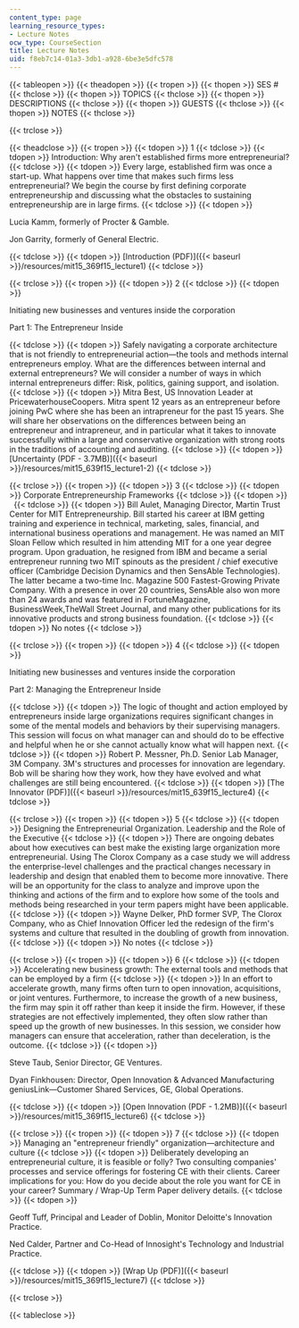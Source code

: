 ```yaml
---
content_type: page
learning_resource_types:
- Lecture Notes
ocw_type: CourseSection
title: Lecture Notes
uid: f8eb7c14-01a3-3db1-a928-6be3e5dfc578
---
```


{{< tableopen >}}
{{< theadopen >}}
{{< tropen >}}
{{< thopen >}}
SES #
{{< thclose >}}
{{< thopen >}}
TOPICS
{{< thclose >}}
{{< thopen >}}
DESCRIPTIONS
{{< thclose >}}
{{< thopen >}}
GUESTS
{{< thclose >}}
{{< thopen >}}
NOTES
{{< thclose >}}

{{< trclose >}}

{{< theadclose >}}
{{< tropen >}}
{{< tdopen >}}
1
{{< tdclose >}}
{{< tdopen >}}
Introduction: Why aren't established firms more entrepreneurial?
{{< tdclose >}}
{{< tdopen >}}
Every large, established firm was once a start-up. What happens over time that makes such firms less entrepreneurial? We begin the course by first defining corporate entrepreneurship and discussing what the obstacles to sustaining entrepreneurship are in large firms.
{{< tdclose >}}
{{< tdopen >}}


Lucia Kamm, formerly of Procter & Gamble.

Jon Garrity, formerly of General Electric.


{{< tdclose >}}
{{< tdopen >}}
[Introduction (PDF)]({{< baseurl >}}/resources/mit15_369f15_lecture1)
{{< tdclose >}}

{{< trclose >}}
{{< tropen >}}
{{< tdopen >}}
2
{{< tdclose >}}
{{< tdopen >}}


Initiating new businesses and ventures inside the corporation

Part 1: The Entrepreneur Inside


{{< tdclose >}}
{{< tdopen >}}
Safely navigating a corporate architecture that is not friendly to entrepreneurial action—the tools and methods internal entrepreneurs employ. What are the differences between internal and external entrepreneurs? We will consider a number of ways in which internal entrepreneurs differ: Risk, politics, gaining support, and isolation.
{{< tdclose >}}
{{< tdopen >}}
Mitra Best, US Innovation Leader at PricewaterhouseCoopers. Mitra spent 12 years as an entrepreneur before joining PwC where she has been an intrapreneur for the past 15 years. She will share her observations on the differences between being an entrepreneur and intrapreneur, and in particular what it takes to innovate successfully within a large and conservative organization with strong roots in the traditions of accounting and auditing.
{{< tdclose >}}
{{< tdopen >}}
[Uncertainty (PDF - 3.7MB)]({{< baseurl >}}/resources/mit15_639f15_lecture1-2)
{{< tdclose >}}

{{< trclose >}}
{{< tropen >}}
{{< tdopen >}}
3
{{< tdclose >}}
{{< tdopen >}}
Corporate Entrepreneurship Frameworks
{{< tdclose >}}
{{< tdopen >}}
 
{{< tdclose >}}
{{< tdopen >}}
Bill Aulet, Managing Director, Martin Trust Center for MIT Entrepreneurship. Bill started his career at IBM getting training and experience in technical, marketing, sales, financial, and international business operations and management. He was named an MIT Sloan Fellow which resulted in him attending MIT for a one year degree program. Upon graduation, he resigned from IBM and became a serial entrepreneur running two MIT spinouts as the president / chief executive officer (Cambridge Decision Dynamics and then SensAble Technologies). The latter became a two-time Inc. Magazine 500 Fastest-Growing Private Company. With a presence in over 20 countries, SensAble also won more than 24 awards and was featured in FortuneMagazine, BusinessWeek,TheWall Street Journal, and many other publications for its innovative products and strong business foundation.
{{< tdclose >}}
{{< tdopen >}}
No notes
{{< tdclose >}}

{{< trclose >}}
{{< tropen >}}
{{< tdopen >}}
4
{{< tdclose >}}
{{< tdopen >}}


Initiating new businesses and ventures inside the corporation

Part 2: Managing the Entrepreneur Inside


{{< tdclose >}}
{{< tdopen >}}
The logic of thought and action employed by entrepreneurs inside large organizations requires significant changes in some of the mental models and behaviors by their supervising managers. This session will focus on what manager can and should do to be effective and helpful when he or she cannot actually know what will happen next.
{{< tdclose >}}
{{< tdopen >}}
Robert P. Messner, Ph.D. Senior Lab Manager, 3M Company. 3M's structures and processes for innovation are legendary. Bob will be sharing how they work, how they have evolved and what challenges are still being encountered.
{{< tdclose >}}
{{< tdopen >}}
[The Innovator (PDF)]({{< baseurl >}}/resources/mit15_639f15_lecture4)
{{< tdclose >}}

{{< trclose >}}
{{< tropen >}}
{{< tdopen >}}
5
{{< tdclose >}}
{{< tdopen >}}
Designing the Entrepreneurial Organization. Leadership and the Role of the Executive
{{< tdclose >}}
{{< tdopen >}}
There are ongoing debates about how executives can best make the existing large organization more entrepreneurial. Using The Clorox Company as a case study we will address the enterprise-level challenges and the practical changes necessary in leadership and design that enabled them to become more innovative. There will be an opportunity for the class to analyze and improve upon the thinking and actions of the firm and to explore how some of the tools and methods being researched in your term papers might have been applicable.
{{< tdclose >}}
{{< tdopen >}}
Wayne Delker, PhD former SVP, The Clorox Company, who as Chief Innovation Officer led the redesign of the firm's systems and culture that resulted in the doubling of growth from innovation.
{{< tdclose >}}
{{< tdopen >}}
No notes
{{< tdclose >}}

{{< trclose >}}
{{< tropen >}}
{{< tdopen >}}
6
{{< tdclose >}}
{{< tdopen >}}
Accelerating new business growth: The external tools and methods that can be employed by a firm
{{< tdclose >}}
{{< tdopen >}}
In an effort to accelerate growth, many firms often turn to open innovation, acquisitions, or joint ventures. Furthermore, to increase the growth of a new business, the firm may spin it off rather than keep it inside the firm. However, if these strategies are not effectively implemented, they often slow rather than speed up the growth of new businesses. In this session, we consider how managers can ensure that acceleration, rather than deceleration, is the outcome.
{{< tdclose >}}
{{< tdopen >}}


Steve Taub, Senior Director, GE Ventures.

Dyan Finkhousen: Director, Open Innovation & Advanced Manufacturing geniusLink—Customer Shared Services, GE, Global Operations.


{{< tdclose >}}
{{< tdopen >}}
[Open Innovation (PDF - 1.2MB)]({{< baseurl >}}/resources/mit15_369f15_lecture6)
{{< tdclose >}}

{{< trclose >}}
{{< tropen >}}
{{< tdopen >}}
7
{{< tdclose >}}
{{< tdopen >}}
Managing an "entrepreneur friendly" organization—architecture and culture
{{< tdclose >}}
{{< tdopen >}}
Deliberately developing an entrepreneurial culture, it is feasible or folly? Two consulting companies' processes and service offerings for fostering CE with their clients. Career implications for you: How do you decide about the role you want for CE in your career? Summary / Wrap-Up Term Paper delivery details.
{{< tdclose >}}
{{< tdopen >}}


Geoff Tuff, Principal and Leader of Doblin, Monitor Deloitte's Innovation Practice.

Ned Calder, Partner and Co-Head of Innosight's Technology and Industrial Practice.


{{< tdclose >}}
{{< tdopen >}}
[Wrap Up (PDF)]({{< baseurl >}}/resources/mit15_369f15_lecture7)
{{< tdclose >}}

{{< trclose >}}

{{< tableclose >}}